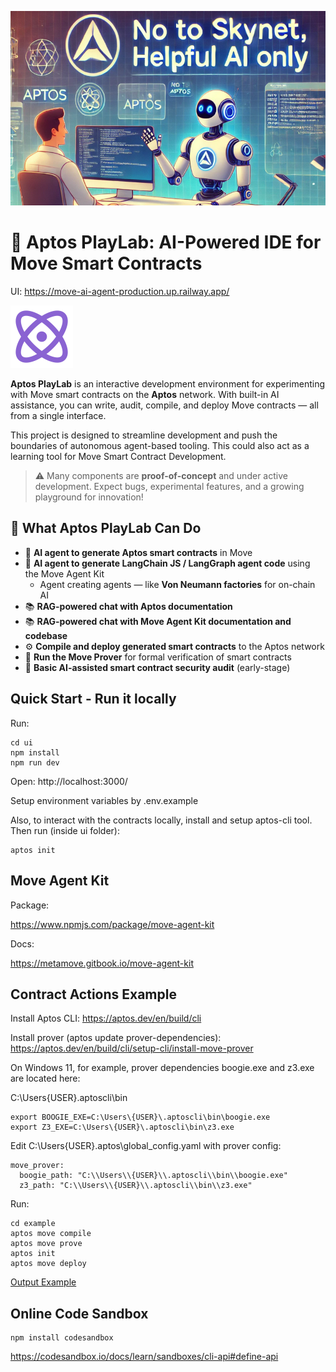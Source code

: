 ![alt text](image.png)

# 🧪 Aptos PlayLab: AI-Powered IDE for Move Smart Contracts

UI: https://move-ai-agent-production.up.railway.app/

<img src="./images/playlablogo.png" alt="project logo" width="100" height="100"/>

**Aptos PlayLab** is an interactive development environment for experimenting with Move smart contracts on the **Aptos** network. With built-in AI assistance, you can write, audit, compile, and deploy Move contracts — all from a single interface.

This project is designed to streamline development and push the boundaries of autonomous agent-based tooling. This could also act as a learning tool for Move Smart Contract Development.

> ⚠️ Many components are **proof-of-concept** and under active development. Expect bugs, experimental features, and a growing playground for innovation!

## 🚀 What Aptos PlayLab Can Do

- 🤖 **AI agent to generate Aptos smart contracts** in Move
- 🧠 **AI agent to generate LangChain JS / LangGraph agent code** using the Move Agent Kit
  - Agent creating agents — like **Von Neumann factories** for on-chain AI
- 📚 **RAG-powered chat with Aptos documentation**
- 📚 **RAG-powered chat with Move Agent Kit documentation and codebase**
- ⚙️ **Compile and deploy generated smart contracts** to the Aptos network
- 🧾 **Run the Move Prover** for formal verification of smart contracts
- 🔐 **Basic AI-assisted smart contract security audit** (early-stage)

## Quick Start - Run it locally

Run:

```
cd ui
npm install
npm run dev
```

Open: http://localhost:3000/

Setup environment variables by .env.example

Also, to interact with the contracts locally, install and setup aptos-cli tool. Then run (inside ui folder):

```
aptos init
```

## Move Agent Kit

Package:

https://www.npmjs.com/package/move-agent-kit

Docs:

https://metamove.gitbook.io/move-agent-kit

## Contract Actions Example

Install Aptos CLI: https://aptos.dev/en/build/cli

Install prover (aptos update prover-dependencies): https://aptos.dev/en/build/cli/setup-cli/install-move-prover

On Windows 11, for example, prover dependencies boogie.exe and z3.exe are located here:

C:\Users\{USER}\.aptoscli\bin

```
export BOOGIE_EXE=C:\Users\{USER}\.aptoscli\bin\boogie.exe
export Z3_EXE=C:\Users\{USER}\.aptoscli\bin\z3.exe
```

Edit C:\Users\{USER}\.aptos\global_config.yaml with prover config:

```
move_prover:
  boogie_path: "C:\\Users\\{USER}\\.aptoscli\\bin\\boogie.exe"
  z3_path: "C:\\Users\\{USER}\\.aptoscli\\bin\\z3.exe"
```

Run:

```
cd example
aptos move compile
aptos move prove
aptos init
aptos move deploy
```

[Output Example](OUTPUT.md)

## Online Code Sandbox

```
npm install codesandbox
```

https://codesandbox.io/docs/learn/sandboxes/cli-api#define-api

